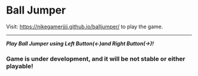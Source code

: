 # Ball Jumper

Visit: https://nikegamerjjjj.github.io/balljumper/ to play the game.


---

*****Play Ball Jumper using Left Button(<-)and Right Button(->)!*****


### Game is under development, and it will be not stable or either playable!
